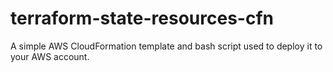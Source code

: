 # terraform-state-resources-cfn
A simple AWS CloudFormation template and bash script used to deploy it to your AWS account.
